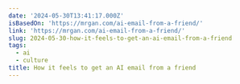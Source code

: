 ```yaml
---
date: '2024-05-30T13:41:17.000Z'
isBasedOn: 'https://mrgan.com/ai-email-from-a-friend/'
link: 'https://mrgan.com/ai-email-from-a-friend/'
slug: 2024-05-30-how-it-feels-to-get-an-ai-email-from-a-friend
tags:
  - ai
  - culture
title: How it feels to get an AI email from a friend
---
```

 
